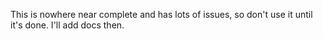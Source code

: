This is nowhere near complete and has lots of issues, so don't use it
until it's done. I'll add docs then.
